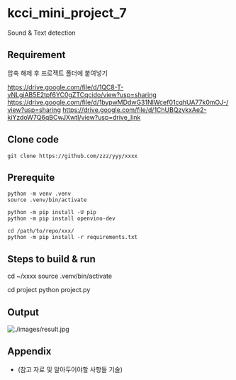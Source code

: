 # kcci_mini_project_7
Sound & Text detection

## Requirement
압축 해제 후 프로젝트 폴더에 붙여넣기

https://drive.google.com/file/d/1QC8-T-yNLgiAB5E2tpf6YC0gZTCqcido/view?usp=sharing 
https://drive.google.com/file/d/1bypwMDdwG31NIWcef01cqhUA77k0mOJ-/view?usp=sharing
https://drive.google.com/file/d/1ChUBQzykxAe2-kiYzdoW7Q6qBCwJXwtI/view?usp=drive_link
## Clone code

```shell
git clone https://github.com/zzz/yyy/xxxx
```

## Prerequite

```shell
python -m venv .venv
source .venv/bin/activate

python -m pip install -U pip
python -m pip install openvino-dev

cd /path/to/repo/xxx/
python -m pip install -r requirements.txt
```

## Steps to build & run

cd ~/xxxx
source .venv/bin/activate

cd project
python project.py

## Output

![./images/result.jpg](./images/result.jpg)

## Appendix

* (참고 자료 및 알아두어야할 사항들 기술)
